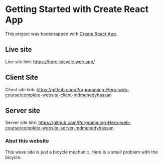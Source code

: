 # Getting Started with Create React App

This project was bootstrapped with [Create React App](https://github.com/facebook/create-react-app).

## Live site

Live site link: https://hero-bicycle.web.app/

## Client Site 

Client site link: https://github.com/Porgramming-Hero-web-course/complete-website-client-mdmehedyhassan

## Server site 

Server site link: https://github.com/Porgramming-Hero-web-course/complete-website-server-mdmehedyhassan


### Abut this website

This wave site is just a bicycle mechanic. Here is a small problem with the bicycle.